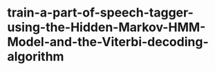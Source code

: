 # train-a-part-of-speech-tagger-using-the-Hidden-Markov-HMM-Model-and-the-Viterbi-decoding-algorithm